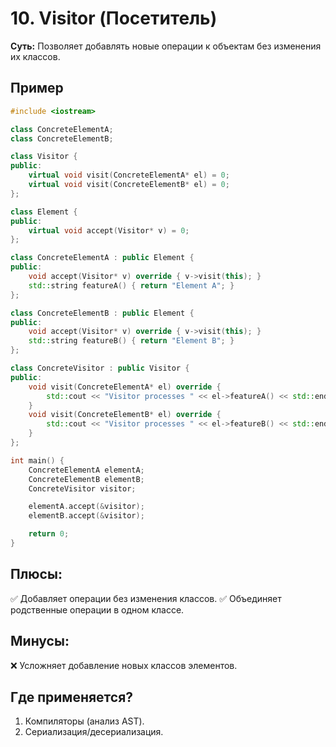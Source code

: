 # 10. Visitor (Посетитель)
__Суть:__
Позволяет добавлять новые операции к объектам без изменения их классов.

## Пример
```c++
#include <iostream>

class ConcreteElementA;
class ConcreteElementB;

class Visitor {
public:
    virtual void visit(ConcreteElementA* el) = 0;
    virtual void visit(ConcreteElementB* el) = 0;
};

class Element {
public:
    virtual void accept(Visitor* v) = 0;
};

class ConcreteElementA : public Element {
public:
    void accept(Visitor* v) override { v->visit(this); }
    std::string featureA() { return "Element A"; }
};

class ConcreteElementB : public Element {
public:
    void accept(Visitor* v) override { v->visit(this); }
    std::string featureB() { return "Element B"; }
};

class ConcreteVisitor : public Visitor {
public:
    void visit(ConcreteElementA* el) override {
        std::cout << "Visitor processes " << el->featureA() << std::endl;
    }
    void visit(ConcreteElementB* el) override {
        std::cout << "Visitor processes " << el->featureB() << std::endl;
    }
};

int main() {
    ConcreteElementA elementA;
    ConcreteElementB elementB;
    ConcreteVisitor visitor;

    elementA.accept(&visitor);  
    elementB.accept(&visitor);  

    return 0;
}
```
## Плюсы:
✅ Добавляет операции без изменения классов.
✅ Объединяет родственные операции в одном классе.

## Минусы:
❌ Усложняет добавление новых классов элементов.

## Где применяется?
1. Компиляторы (анализ AST).
2. Сериализация/десериализация.